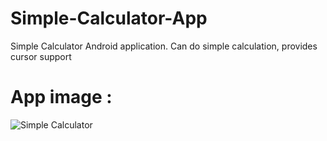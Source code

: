 # Simple-Calculator-App
Simple Calculator Android application.
Can do simple calculation, provides cursor support

# App image :

![Simple  Calculator](https://github.com/user-attachments/assets/2db6dff8-862f-429a-983c-d5137646504a)

